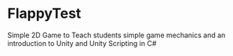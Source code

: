 # FlappyTest

Simple 2D Game to Teach students simple game mechanics and an introduction to Unity and Unity Scripting in C#
